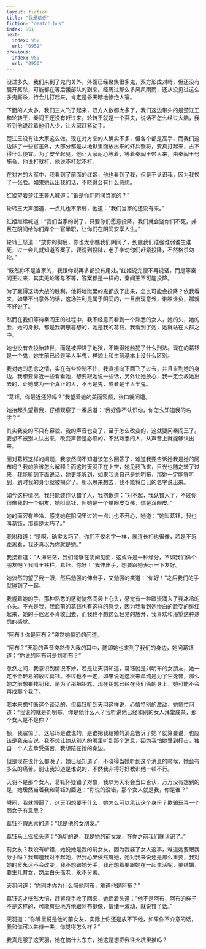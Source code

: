 ```yaml
---
layout: fiction
title: "我是前任"
fiction: "deatch_bus"
index: 951
next:
  index: 952
  url: "0952"
previous:
  index: 950
  url: "0950"
---
```

没过多久，我们来到了鬼门关外，外面已经聚集很多鬼，双方形成对峙，但还没有展开厮杀，可能都在等后援部队的到来。经历过那么多风风雨雨，还从没见过这么多鬼厮杀，待会儿打起来，肯定是昏天暗地惨绝人寰。

下面的人太多，我们三人飞了起来，双方人数都太多了，我们这边带头的是楚江王和轮转王，秦阎王还没有赶过来。轮转王就是一个莽夫，说话不怎么经过大脑，我听到他说趁着他们人少，让大家赶紧动手。

楚江王没有让大家这么做，现在对方来的人确实不多，但各个都是高手，而我们这边除了一些官差外，大部分都是从地狱里面放出来的虾兵蟹将，要真打起来，占不得什么便宜。为了安全起见，他让大家耐心等着，等着秦阎王带人来，由秦阎王号施令，他说打就打，他说不打就不打。

在对方的大军中，我看到了前面的红姬，他也看到了我，但是不认识我，因为我换了一张脸。如果她认出我的话，不晓得会有什么感想。

红姬望着楚江王等人喊道：“谁是你们阴间当家的？”

轮转王大声回道，一点儿也不示弱，他道：“我们当家的还没有来。”

红姬继续喊道：“我们当家的说了，只要你们愿意投降，我们就会饶你们不死，并且在阴间给你们弄个一官半职，让你们在阴间安享人生。”

轮转王怒道：“放你的狗屁，你也太小瞧我们阴间了，到底我们谁强谁弱谁生谁死，过一会儿就知道答案了。要说到投降，老子奉劝你们赶紧投降，不然格杀勿论。”

“既然你不是当家的，我跟你说再多都没有用处。”红姬说完便不再说话，而是等秦阎王过来，其实无论等与不等，答案都是一样的，秦阎王不可能投降。

为了赢得这场大战的胜利，他将地狱里的鬼都放了出来，怎么可能会投降？依我看来，如果不出意外的话，这场胜利是属于阴间的，一旦出现意外，谁胜谁负，那就不好说了。

然而在我们等待秦阎王的过程中，我不经意间看到一个熟悉的女人，她的头，她的脸，她的身影，都是我朝思暮想的，她是我的葛钰，我看到了她，她就站在人群之中。

她也没有去投胎转世，而是被押进了地狱，不晓得她触犯了什么刑法。现在的葛钰是一个鬼，她生前已经是半人半鬼，样貌上和生前基本上没什么区别。

我对她的思念之情，实在有些控制不住，我直接向下面飞了过去，并且来到她的身边。我想要靠近一些看看她，想要跟她说一些话，另外让她放心，我一定会救她出去的，让她成为一个真正的人，不再是鬼，或者是半人半鬼。

“葛钰，你最近还好吗？”我望着她的美丽容颜，张口就问道。

她抬起头望着我，仔细观察了一番后道：“我好像不认识你，你怎么知道我的名字？”

其实我变的不只有容貌，我的声音也变了，至于怎么改变的，这就要问秦阎王了。要想不被别人认出来，改变声音是必须的，不然熟悉的人，从声音上就能够认出来。

面对葛钰这样的问题，我忽然间不知道该怎么回答了，难道我要告诉她我是她的阿布吗？我的脸该怎么解释？而这时天羽正在上空，她见我飞来，目光也随之转了过来，我能听到下面说话，她更能听到，如果我说自己是刘明布，那她一定能够听到，到时我的身份就被揭穿了。所以思来想去，我不能将自己的名字说出来。

如今这种情况，我只能装作认错了人，我抱歉道：“对不起，我认错人了，不过你很像我的一个朋友，她叫葛钰，但她是一个单眼皮女孩，你是双眼皮。”

她的面容有些冷，感觉她在阴间里过的一点儿也不开心，她道：“她叫葛钰，我也叫葛钰，那真是太巧了。”

我附和道：“是啊，确实太巧了，你们不仅名字一样，就连长相也很像，若是不近距离看，我还真以为你就是她。”

我接着道：“人海茫茫，我们能够在阴间见面，这或许是一种缘分，不如我们做个朋友吧？我叫王铁柱，葛钰，你好！”我伸出手，想要跟她表示一下友好。

她淡然的望了我一眼，然后勉强的伸出手，又勉强的笑道：“你好！”之后我们的手就碰到了一起。

我握着她的手，那种熟悉的感觉陡然间袭上心头，感觉有一种暖流涌入了我冰冷的心头。不光是我，我面前的葛钰也有这样的感觉，因为我看到她惨白的脸变的绯红起来，她的手迟迟不肯收回去，而我也不想这么轻易的放开，我喜欢和渴望这种熟悉的感觉。

“阿布！你是阿布？”突然她惊恐的问道。

“阿布？”天羽的声音突然传入我的耳中，随即她也来到了我们的身边，她问葛钰道：“你说的阿布可是刘明布？”

忽然之间，我意识到情况不妙，若是让天羽知道，葛钰就是刘明布的女朋友，她一定不会轻易的放过葛钰。不过也不一定，如果说她这次来单纯是为了生死普，那么她之前想要找到我，是为了那把钥匙，现在钥匙已经在我们俩的身上，她可能不会再找那个我了。

我本来想打断这个谈话的，但葛钰听到天羽这样说，心情特别的激动，她慌忙问道：“我说的就是刘明布，你是他什么人？我听说他已经和别的女人拜堂成亲，那个女人是不是你？”

额，我震惊了，这尼玛是谁说的，是谁把我结婚的消息告诉了她？就算要说，也应该是我亲自说，我不想让她从别人的嘴里听到那个消息，因为我怕她受到打击，独自一个人去承受痛苦，我想陪在她的身边。

但是现在说什么都晚了，她已经知道了，不晓得当她听到这个消息的时候，她会有多么的痛苦。别让我知道是谁说的，不然我非得好好教训他一顿不行。

天羽不是那个女人，葛钰怀疑错了对象，我以为天羽会当口否认，万万没有想到的是，她居然当着我和葛钰的面道：“你说的没错，那个女人就是我，你是谁？”

瞬间，我就懵逼了，这天羽想要干什么，她怎么可以承认这个身份？欺骗玩弄一个弱女子有意思？

葛钰不假思索的道：“我是他的女朋友。”

葛钰马上摇摇头道：“确切的说，我是她的前女友，在你之前我们就认识了。”

前女友？我没有听错，她说她是我的前女友，因为我娶了女人这事，难道她要跟我分手吗？我知道我对不起她，但我心里依然有她，她对我来说还是那么重要，我对她的爱永远不会改变，我不想跟她分手，我还想着要跟她在一起生活呢，要结婚，要生儿育女，然后白头偕老，永不分离。

天羽问道：“你刚才你为什么喊他阿布，难道他是阿布？”

葛钰这才恍然大悟，赶紧将手收了回来，她摇着头道：“他不是阿布，阿布的样子不是这样的，可能有些地方他跟阿布挺像，情绪一激动，就说错了话。”

天羽道：“你嘴里说是他的前女友，实际上你还是放不下他，如果你不介意的话，我和你可以共侍一夫，你觉得怎么样？”

我真是服了这天羽，她在搞什么东东，她这是想把我往火坑里推吗？